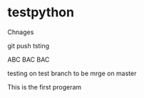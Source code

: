 # testpython

Chnages 

git push tsting


ABC BAC BAC 

testing on test branch to be mrge on master 

This is the first progeram

